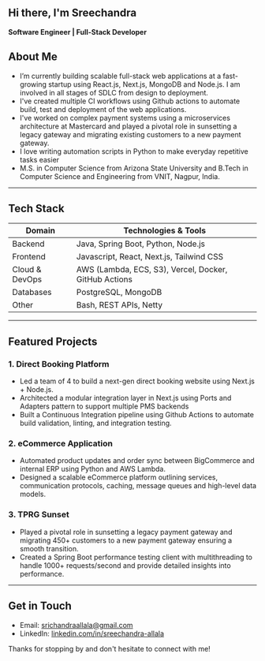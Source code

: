 ## Hi there, I'm Sreechandra
**Software Engineer | Full-Stack Developer**
<br/>

## About Me

- I’m currently building scalable full-stack web applications at a fast-growing startup using React.js, Next.js, MongoDB and Node.js. I am involved in all stages of SDLC from design to deployment. 
- I've created multiple CI workflows using Github actions to automate build, test and deployment of the web applications.
- I've worked on complex payment systems using a microservices architecture at Mastercard and played a pivotal role in sunsetting a legacy gateway and migrating existing customers to a new payment gateway.
- I love writing automation scripts in Python to make everyday repetitive tasks easier
- M.S. in Computer Science from Arizona State University and B.Tech in Computer Science and Engineering from VNIT, Nagpur, India.

---

## Tech Stack

| Domain               | Technologies & Tools                                |
| -------------------- | --------------------------------------------------- |
| Backend              | Java, Spring Boot, Python, Node.js                      |
| Frontend             | Javascript, React, Next.js, Tailwind CSS                        |
| Cloud & DevOps       | AWS (Lambda, ECS, S3), Vercel, Docker, GitHub Actions |
| Databases            | PostgreSQL, MongoDB                                 |
| Other                | Bash, REST APIs, Netty                   |

---

## Featured Projects

### 1. **Direct Booking Platform**
- Led a team of 4 to build a next-gen direct booking website using Next.js + Node.js.
- Architected a modular integration layer in Next.js using Ports and Adapters pattern to support multiple PMS backends
- Built a Continuous Integration pipeline using Github Actions to automate build validation, linting, and integration testing.

### 2. **eCommerce Application**
- Automated product updates and order sync between BigCommerce and internal ERP using Python and AWS Lambda.
- Designed a scalable eCommerce platform outlining services, communication protocols, caching, message queues and high-level data models.

### 3. **TPRG Sunset**
- Played a pivotal role in sunsetting a legacy payment gateway and migrating 450+ customers to a new payment gateway ensuring a smooth transition.
- Created a Spring Boot performance testing client with multithreading to handle 1000+ requests/second and provide detailed insights into performance.

<!--
<p align="center">
  <a href="https://github.com/your-username/your-repo">
    <img src="https://github-readme-stats.vercel.app/api/pin/?username=your-username&repo=your-repo&theme=dark" alt="Pinned Project" />
  </a>
</p>
-->

---

## Get in Touch

- Email: [srichandraallala@gmail.com](mailto:srichandraallala@gmail.com)  
- LinkedIn: [linkedin.com/in/sreechandra-allala](https://linkedin.com/in/sreechandra-allala)  

Thanks for stopping by and don't hesitate to connect with me! 
```
